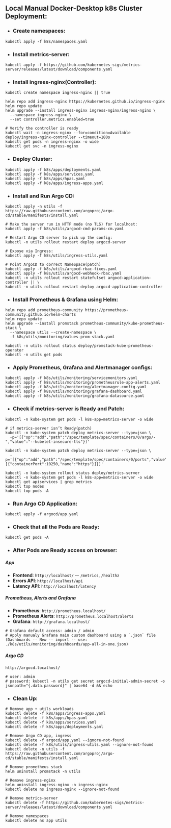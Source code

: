 ## Local Manual Docker-Desktop k8s Cluster Deployment:
- ### Create namespaces:
```
kubectl apply -f k8s/namespaces.yaml
```
- ### Install metrics-server:
```
kubectl apply -f https://github.com/kubernetes-sigs/metrics-server/releases/latest/download/components.yaml
```
- ### Install ingress-nginx(Controller):
```
kubectl create namespace ingress-nginx || true

helm repo add ingress-nginx https://kubernetes.github.io/ingress-nginx
helm repo update
helm upgrade --install ingress-nginx ingress-nginx/ingress-nginx \
  --namespace ingress-nginx \
  --set controller.metrics.enabled=true

# Verify the controller is ready
kubectl wait -n ingress-nginx --for=condition=Available deploy/ingress-nginx-controller --timeout=180s
kubectl get pods -n ingress-nginx -o wide
kubectl get svc -n ingress-nginx
```
- ### Deploy Cluster:
```
kubectl apply -f k8s/apps/deployments.yaml
kubectl apply -f k8s/apps/services.yaml
kubectl apply -f k8s/apps/hpas.yaml
kubectl apply -f k8s/apps/ingress-apps.yaml
```
- ### Install and Run Argo CD:
```
kubectl apply -n utils -f https://raw.githubusercontent.com/argoproj/argo-cd/stable/manifests/install.yaml

# Make the server run in HTTP mode (no TLS) for localhost:
kubectl apply -f k8s/utils/argocd-cmd-params-cm.yaml

# Restart Argo CD server to pick up the config:
kubectl -n utils rollout restart deploy argocd-server

# Expose via Ingress:
kubectl apply -f k8s/utils/ingress-utils.yaml

# Point ArgoCD to correct NameSpace(patch)
kubectl apply -f k8s/utils/argocd-rbac-fixes.yaml
kubectl apply -f k8s/utils/argocd-webhook-rbac.yaml
kubectl -n utils rollout restart statefulset argocd-application-controller || \
kubectl -n utils rollout restart deploy argocd-application-controller
```
- ### Install Prometheus & Grafana using Helm:
```
helm repo add prometheus-community https://prometheus-community.github.io/helm-charts
helm repo update
helm upgrade --install promstack prometheus-community/kube-prometheus-stack \
  --namespace utils --create-namespace \
  -f k8s/utils/monitoring/values-prom-stack.yaml

kubectl -n utils rollout status deploy/promstack-kube-prometheus-operator
kubectl -n utils get pods
```
- ### Apply Prometheus, Grafana and Alertmanager configs:
```
kubectl apply -f k8s/utils/monitoring/servicemonitors.yaml
kubectl apply -f k8s/utils/monitoring/prometheusrule-app-alerts.yaml
kubectl apply -f k8s/utils/monitoring/alertmanager-config.yaml
kubectl apply -f k8s/utils/monitoring/grafana-dashboard.yaml
kubectl apply -f k8s/utils/monitoring/grafana-datasource.yaml
```
- ### Check if metrics-server is Ready and Patch:
```
kubectl -n kube-system get pods -l k8s-app=metrics-server -o wide

# if metrics-server isn’t Ready(patch)
kubectl -n kube-system patch deploy metrics-server --type=json \
  -p='[{"op":"add","path":"/spec/template/spec/containers/0/args/-","value":"--kubelet-insecure-tls"}]'

kubectl -n kube-system patch deploy metrics-server --type=json \
  -p='[{"op":"add","path":"/spec/template/spec/containers/0/ports","value":[{"containerPort":10250,"name":"https"}]}]'

kubectl -n kube-system rollout status deploy/metrics-server
kubectl -n kube-system get pods -l k8s-app=metrics-server -o wide
kubectl get apiservices | grep metrics
kubectl top nodes
kubectl top pods -A
```
- ### Run Argo CD Application:
```
kubectl apply -f argocd/app.yaml
```
- ### Check that all the Pods are Ready:
```
kubectl get pods -A
```
- ### After Pods are Ready access on browser:
##### **App**
- **Frontend**: `http://localhost/` -- `/metrics`, `/healthz`
- **Errors API**: `http://localhost/api`
- **Latency API**: `http://localhost/latency`
##### **Prometheus, Alerts and Grafana**
- **Prometheus**: `http://prometheus.localhost/`
- **Prometheus Alerts**: `http://prometheus.localhost/alerts`
- **Grafana**: `http://grafana.localhost/`
```
# Grafana default access: admin / admin
# Apply manualy Grafana main custom dashboard using a `.json` file (Dashboards -- New -- import -- use: ./k8s/utils/monitoring/dashboards/app-all-in-one.json)
```
##### **Argo CD**
```
http://argocd.localhost/

# user: admin
# password: kubectl -n utils get secret argocd-initial-admin-secret -o jsonpath="{.data.password}" | base64 -d && echo
```
- ### Clean Up:
```
# Remove app + utils workloads
kubectl delete -f k8s/apps/ingress-apps.yaml
kubectl delete -f k8s/apps/hpas.yaml
kubectl delete -f k8s/apps/services.yaml
kubectl delete -f k8s/apps/deployments.yaml

# Remove Argo CD app, ingress
kubectl delete -f argocd/app.yaml --ignore-not-found
kubectl delete -f k8s/utils/ingress-utils.yaml --ignore-not-found
kubectl delete -n utils -f https://raw.githubusercontent.com/argoproj/argo-cd/stable/manifests/install.yaml

# Remove prometheus stack
helm uninstall promstack -n utils

# Remove ingress-nginx
helm uninstall ingress-nginx -n ingress-nginx
kubectl delete ns ingress-nginx --ignore-not-found

# Remove metrics-server
kubectl delete -f https://github.com/kubernetes-sigs/metrics-server/releases/latest/download/components.yaml

# Remove namespaces
kubectl delete ns app utils
```
